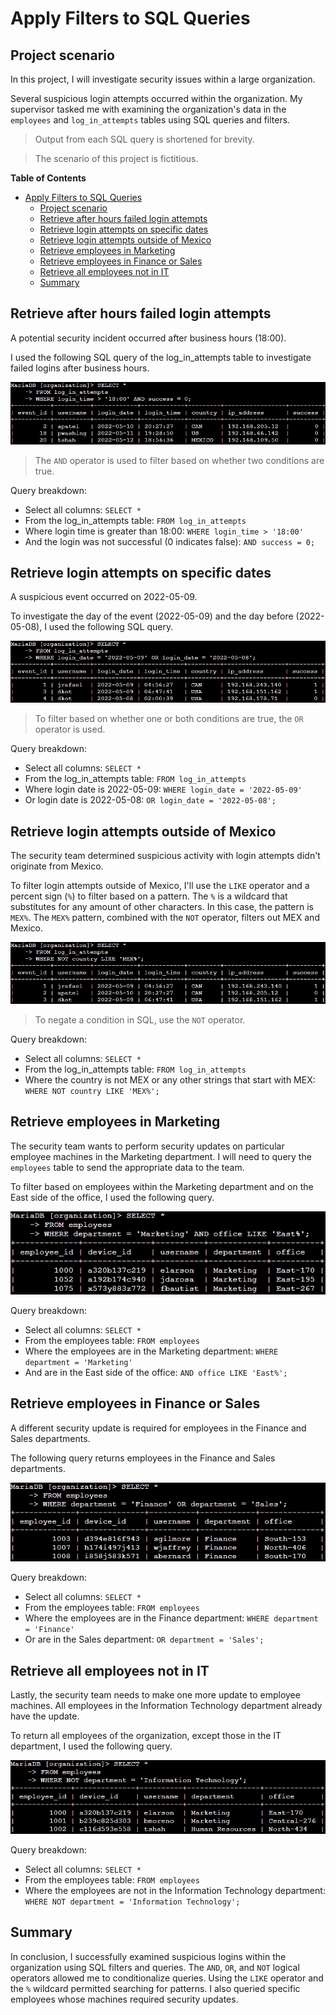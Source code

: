 # Apply Filters to SQL Queries

## Project scenario

In this project, I will investigate security issues within a large organization.

Several suspicious login attempts occurred within the organization. My supervisor tasked me with examining the organization's data in the `employees` and `log_in_attempts` tables using SQL queries and filters.

> Output from each SQL query is shortened for brevity.

> The scenario of this project is fictitious.

**Table of Contents**

- [Apply Filters to SQL Queries](#apply-filters-to-sql-queries)
   * [Project scenario](#project-scenario)
   * [Retrieve after hours failed login attempts](#retrieve-after-hours-failed-login-attempts)
   * [Retrieve login attempts on specific dates](#retrieve-login-attempts-on-specific-dates)
   * [Retrieve login attempts outside of Mexico](#retrieve-login-attempts-outside-of-mexico)
   * [Retrieve employees in Marketing](#retrieve-employees-in-marketing)
   * [Retrieve employees in Finance or Sales](#retrieve-employees-in-finance-or-sales)
   * [Retrieve all employees not in IT](#retrieve-all-employees-not-in-it)
   * [Summary](#summary)

## Retrieve after hours failed login attempts

A potential security incident occurred after business hours (18:00). 

I used the following SQL query of the log_in_attempts table to investigate failed logins after business hours.

<img src="images/SQL_1.png" alt="Query for login attempts after 18:00."><br>

> The `AND` operator is used to filter based on whether two conditions are true.

Query breakdown:
- Select all columns: `SELECT *`
- From the log_in_attempts table: `FROM log_in_attempts`
- Where login time is greater than 18:00: `WHERE login_time > '18:00'` 
- And the login was not successful (0 indicates false): `AND success = 0;`

## Retrieve login attempts on specific dates

A suspicious event occurred on 2022-05-09.

To investigate the day of the event (2022-05-09) and the day before (2022-05-08), I used the following SQL query.

<img src="images/SQL_2.png" alt="Query for login attempts between two dates."><br>

> To filter based on whether one or both conditions are true, the `OR` operator is used.

Query breakdown:
- Select all columns: `SELECT *`
- From the log_in_attempts table: `FROM log_in_attempts`
- Where login date is 2022-05-09: `WHERE login_date = '2022-05-09'`
- Or login date is 2022-05-08: `OR login_date = '2022-05-08';` 

## Retrieve login attempts outside of Mexico

The security team determined suspicious activity with login attempts didn't originate from Mexico. 

To filter login attempts outside of Mexico, I'll use the `LIKE` operator and a percent sign (`%`) to filter based on a pattern. The `%` is a wildcard that substitutes for any amount of other characters. In this case, the pattern is `MEX%`. The `MEX%` pattern, combined with the `NOT` operator, filters out MEX and Mexico.

<img src="images/SQL_3.png" alt="Query for login attempts outside of Mexico."><br>

> To negate a condition in SQL, use the `NOT` operator.

Query breakdown:
- Select all columns: `SELECT *`
- From the log_in_attempts table: `FROM log_in_attempts`
- Where the country is not MEX or any other strings that start with MEX: `WHERE NOT country LIKE 'MEX%';`

## Retrieve employees in Marketing

The security team wants to perform security updates on particular employee machines in the Marketing department. I will need to query the `employees` table to send the appropriate data to the team.

To filter based on employees within the Marketing department and on the East side of the office, I used the following query.

<img src="images/SQL_4.png" alt="Query for employees from the Marketing department and the East office."><br>

Query breakdown:
- Select all columns: `SELECT *`
- From the employees table: `FROM employees`
- Where the employees are in the Marketing department: `WHERE department = 'Marketing'`
- And are in the East side of the office: `AND office LIKE 'East%';`

## Retrieve employees in Finance or Sales

A different security update is required for employees in the Finance and Sales departments.

The following query returns employees in the Finance and Sales departments.

<img src="images/SQL_5.png" alt="Query for employees in the Finance and Sales departments."><br>

Query breakdown:
- Select all columns: `SELECT *`
- From the employees table: `FROM employees`
- Where the employees are in the Finance department: `WHERE department = 'Finance'`
- Or are in the Sales department: `OR department = 'Sales';`

## Retrieve all employees not in IT

Lastly, the security team needs to make one more update to employee machines. All employees in the Information Technology department already have the update.

To return all employees of the organization, except those in the IT department, I used the following query.

<img src="images/SQL_6.png" alt="Query for all employees not in the Information Technology department."><br>

Query breakdown:
- Select all columns: `SELECT *`
- From the employees table: `FROM employees`
- Where the employees are not in the Information Technology department: `WHERE NOT department = 'Information Technology';`

## Summary

In conclusion, I successfully examined suspicious logins within the organization using SQL filters and queries. The `AND`, `OR`, and `NOT` logical operators allowed me to conditionalize queries. Using the `LIKE` operator and the `%` wildcard permitted searching for patterns. I also queried specific employees whose machines required security updates.
